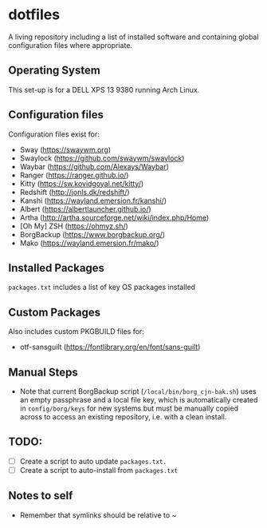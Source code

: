 # dotfiles

A living repository including a list of installed software and containing global configuration files where appropriate.

## Operating System

This set-up is for a DELL XPS 13 9380 running Arch Linux.

## Configuration files

Configuration files exist for:
* Sway (https://swaywm.org)
* Swaylock (https://github.com/swaywm/swaylock)
* Waybar (https://github.com/Alexays/Waybar)
* Ranger (https://ranger.github.io/)
* Kitty (https://sw.kovidgoyal.net/kitty/)
* Redshift (http://jonls.dk/redshift/)
* Kanshi (https://wayland.emersion.fr/kanshi/)
* Albert (https://albertlauncher.github.io/)
* Artha (http://artha.sourceforge.net/wiki/index.php/Home)
* [Oh My] ZSH (https://ohmyz.sh/)
* BorgBackup (https://www.borgbackup.org/)
* Mako (https://wayland.emersion.fr/mako/)

## Installed Packages

`packages.txt` includes a list of key OS packages installed

## Custom Packages

Also includes custom PKGBUILD files for:

* otf-sansguilt (https://fontlibrary.org/en/font/sans-guilt)

## Manual Steps

* Note that current BorgBackup script (`/local/bin/borg_cjn-bak.sh`) uses an empty passphrase and a local file key, which is automatically created in `config/borg/keys` for new systems but must be manually copied across to access an existing repository, i.e. with a clean install.

## TODO:

-[ ] Create a script to auto update `packages.txt.`
-[ ] Create a script to auto-install from `packages.txt`

## Notes to self

* Remember that symlinks should be relative to ~
